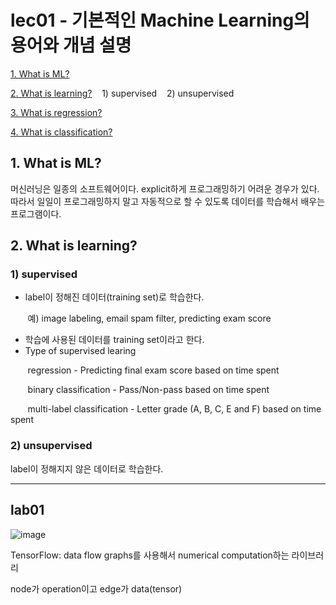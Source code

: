 # lec01 - 기본적인 Machine Learning의 용어와 개념 설명

[1. What is ML?](#1-what-is-ml)

[2. What is learning?](#2-what-is-learning) &nbsp;&nbsp; 1) supervised &nbsp;&nbsp; 2) unsupervised

[3. What is regression?](3-what-is-regression)

[4. What is classification?](4-what-is-classification)

## 1. What is ML?
머신러닝은 일종의 소프트웨어이다. explicit하게 프로그래밍하기 어려운 경우가 있다. 따라서 일일이 프로그래밍하지 말고 자동적으로 할 수 있도록 데이터를 학습해서 배우는 프로그램이다.

## 2. What is learning?
### 1) supervised
- label이 정해진 데이터(training set)로 학습한다.

&nbsp;&nbsp;&nbsp;&nbsp;&nbsp;&nbsp; 예) image labeling, email spam filter, predicting exam score

- 학습에 사용된 데이터를 training set이라고 한다.
- Type of supervised learing

&nbsp;&nbsp;&nbsp;&nbsp;&nbsp;&nbsp; regression - Predicting final exam score based on time spent

&nbsp;&nbsp;&nbsp;&nbsp;&nbsp;&nbsp; binary classification - Pass/Non-pass based on time spent

&nbsp;&nbsp;&nbsp;&nbsp;&nbsp;&nbsp; multi-label classification - Letter grade (A, B, C, E and F) based on time spent

### 2) unsupervised
label이 정해지지 않은 데이터로 학습한다.

----

## lab01
![image](https://user-images.githubusercontent.com/55024771/103656515-07471400-4fac-11eb-9361-310fb34132f6.png)

TensorFlow: data flow graphs를 사용해서 numerical computation하는 라이브러리

node가 operation이고 edge가 data(tensor)
